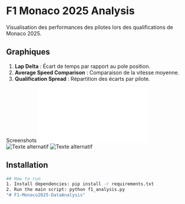 # F1 Monaco 2025 Analysis

Visualisation des performances des pilotes lors des qualifications de Monaco 2025.

## Graphiques
1. **Lap Delta** : Écart de temps par rapport au pole position.
2. **Average Speed Comparison** : Comparaison de la vitesse moyenne.
3. **Qualification Spread** : Répartition des écarts par pilote.

 Screenshots
![Texte alternatif](file:///C:/Users/asmae/OneDrive/Desktop/F1-Monaco2025-DataAnalysis/f1_avg_speed.html) 
![Texte alternatif](newplot (2)) 
![Texte alternatif](newplot (3)) 


## Installation
```bash
## How to run
1. Install dependencies: pip install -r requirements.txt
2. Run the main script: python f1_analysis.py
"# F1-Monaco2025-DataAnalysis" 



